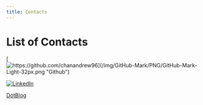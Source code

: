 ```yaml
---
title: Contacts
---
```


# List of Contacts

[![https://github.com/chanandrew96](/img/GitHub-Mark/PNG/GitHub-Mark-Light-32px.png "Github")][1]

[![LinkedIn](/img/LinkedIn-Logos/LI-Logo.png "LinkedIn")][2]

<!-- [![DotBlog](dotBlog "DotBlog")][3] -->

[DotBlog][3]

[1]: https://github.com/chanandrew96
[2]: www.linkedin.com/in/andrewchan-961124
[3]: https://www.dotblogs.com.tw/ScatteredBlog
